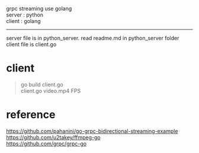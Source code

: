 grpc streaming use golang<br>
server : python<br>
client : golang<br>
***
server file is in python_server.  read readme.md in python_server folder<br>
client file is client.go <br>
# client
>go build client.go<br>
>client.go video.mp4 FPS
# reference
https://github.com/pahanini/go-grpc-bidirectional-streaming-example<br>
https://github.com/u2takey/ffmpeg-go <br>
https://github.com/grpc/grpc-go <br>
